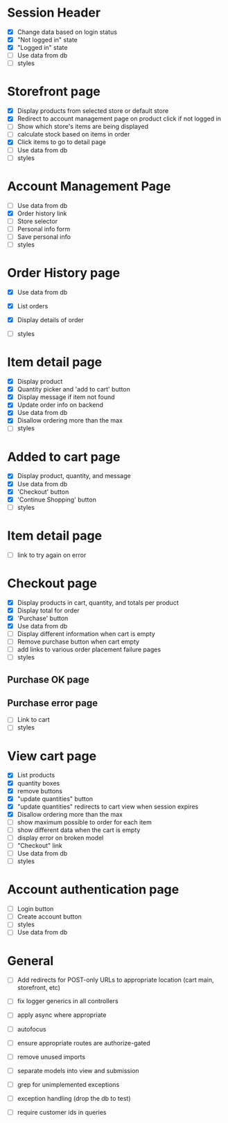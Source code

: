 # Session Header
- [X] Change data based on login status
- [X] "Not logged in" state
- [X] "Logged in" state
- [ ] Use data from db
- [ ] styles

# Storefront page
- [X] Display products from selected store or default store
- [X] Redirect to account management page on product click if not logged in
- [ ] Show which store's items are being displayed
- [ ] calculate stock based on items in order
- [X] Click items to go to detail page
- [ ] Use data from db
- [ ] styles

# Account Management Page
- [ ] Use data from db
- [X] Order history link
- [ ] Store selector
- [ ] Personal info form
- [ ] Save personal info
- [ ] styles

# Order History page
- [X] Use data from db
- [X] List orders
- [X] Display details of order
- [ ] styles


# Item detail page
- [X] Display product
- [X] Quantity picker and 'add to cart' button
- [X] Display message if item not found
- [X] Update order info on backend
- [X] Use data from db
- [X] Disallow ordering more than the max
- [ ] styles

# Added to cart page
- [X] Display product, quantity, and message
- [X] Use data from db
- [X] 'Checkout' button
- [X] 'Continue Shopping' button
- [ ] styles

# Item detail page
- [ ] link to try again on error

# Checkout page
- [X] Display products in cart, quantity, and totals per product
- [X] Display total for order
- [X] 'Purchase' button
- [X] Use data from db
- [ ] Display different information when cart is empty
- [ ] Remove purchase button when cart empty
- [ ] add links to various order placement failure pages
- [ ] styles

## Purchase OK page
## Purchase error page
- [ ] Link to cart
- [ ] styles

# View cart page
- [X] List products
- [X] quantity boxes
- [X] remove buttons
- [X] "update quantities" button
- [X] "update quantities" redirects to cart view when session expires
- [X] Disallow ordering more than the max
- [ ] show maximum possible to order for each item
- [ ] show different data when the cart is empty
- [ ] display error on broken model
- [ ] "Checkout" link
- [ ] Use data from db
- [ ] styles

# Account authentication page
- [ ] Login button
- [ ] Create account button
- [ ] styles
- [ ] Use data from db

# General
- [ ] Add redirects for POST-only URLs to appropriate location (cart main, storefront, etc)
- [ ] fix logger generics in all controllers
- [ ] apply async where appropriate
- [ ] autofocus
- [ ] ensure appropriate routes are authorize-gated
- [ ] remove unused imports
- [ ] separate models into view and submission
- [ ] grep for unimplemented exceptions
- [ ] exception handling (drop the db to test)
- [ ] require customer ids in queries


